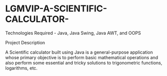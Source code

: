 # LGMVIP-A-SCIENTIFIC-CALCULATOR-


Technologies Required - Java, Java Swing, Java AWT, and OOPS

Project Description

A Scientific calculator built using Java is a general-purpose application whose primary objective is to
perform basic mathematical operations and also perform some essential and tricky solutions to trigonometric functions, logarithms, etc. 

